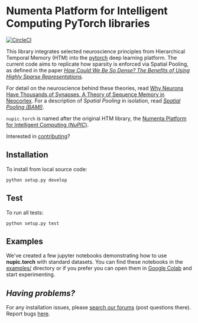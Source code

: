 # Numenta Platform for Intelligent Computing PyTorch libraries

[![CircleCI](https://circleci.com/gh/numenta/nupic.torch.svg?style=svg)](https://circleci.com/gh/numenta/nupic.torch)

This library integrates selected neuroscience principles from Hierarchical Temporal Memory (HTM) into the [pytorch](https://pytorch.org/) deep learning platform. The current code aims to replicate how sparsity is enforced via Spatial Pooling, as defined in the paper [*How Could We Be So Dense? The Benefits of Using Highly Sparse Representations*](https://arxiv.org/abs/1903.11257).

For detail on the neuroscience behind these theories, read [Why Neurons Have Thousands of Synapses, A Theory of Sequence Memory in Neocortex](https://numenta.com/neuroscience-research/research-publications/papers/why-neurons-have-thousands-of-synapses-theory-of-sequence-memory-in-neocortex/). For a description of _Spatial Pooling_ in isolation, read [*Spatial Pooling (BAMI)*](https://numenta.com/resources/biological-and-machine-intelligence/spatial-pooling-algorithm/).

`nupic.torch` is named after the original HTM library, the [Numenta Platform for Intelligent Computing (*NuPIC*)](https://github.com/numenta/nupic).


Interested in [contributing](CONTRIBUTING.md)?

## Installation

To install from local source code:
    
    python setup.py develop

## Test

To run all tests:

    python setup.py test

## Examples

We've created a few jupyter notebooks demonstrating how to use **nupic.torch** with standard datasets. You can find these notebooks in the [examples/](https://github.com/numenta/nupic.torch/tree/master/examples/) directory or if you prefer you can open them in [Google Colab](http://colab.research.google.com/github/numenta/nupic.torch/) and start experimenting. 


## _Having problems?_

For any installation issues, please [search our forums](https://discourse.numenta.org/search?q=tag%3Ainstallation%20category%3A10) (post questions there). Report bugs [here](https://github.com/numenta/nupic.torch/issues/new/).
